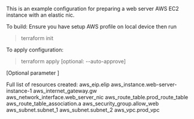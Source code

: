This is an example configuration for preparing a web server AWS EC2 instance with an elastic nic.

To build:
Ensure you have setup AWS profile on local device then run

> terraform init

To apply configuration:

> terraform apply [optional: --auto-approve]

[Optional parameter ]

Full list of resources created:
aws_eip.elip
aws_instance.web-server-instance-1
aws_internet_gateway.gw
aws_network_interface.web_server_nic
aws_route_table.prod_route_table
aws_route_table_association.a
aws_security_group.allow_web
aws_subnet.subnet_1
aws_subnet.subnet_2
aws_vpc.prod_vpc
